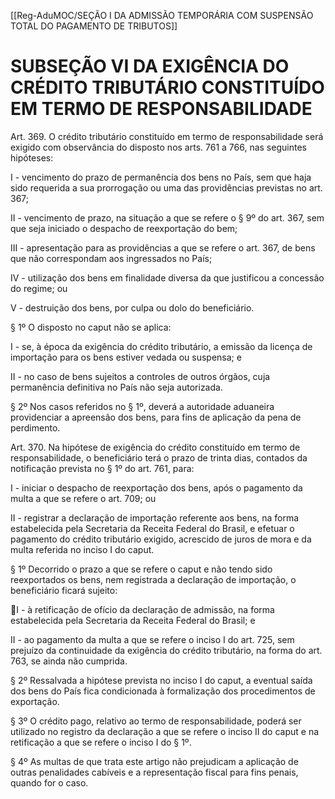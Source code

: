 [[Reg-AduMOC/SEÇÃO I DA ADMISSÃO TEMPORÁRIA COM SUSPENSÃO TOTAL DO PAGAMENTO DE TRIBUTOS]]

# SUBSEÇÃO VI DA EXIGÊNCIA DO CRÉDITO TRIBUTÁRIO CONSTITUÍDO EM TERMO DE RESPONSABILIDADE

Art. 369. O crédito tributário constituído em termo de
responsabilidade será exigido com observância do disposto
nos arts. 761 a 766, nas seguintes hipóteses:

I - vencimento do prazo de permanência dos bens no País,
sem que haja sido requerida a sua prorrogação ou uma das
providências previstas no art. 367;

II - vencimento de prazo, na situação a que se refere o § 9º
do art. 367, sem que seja iniciado o despacho de
reexportação do bem;

III - apresentação para as providências a que se refere o art.
367, de bens que não correspondam aos ingressados no País;

IV - utilização dos bens em finalidade diversa da que
justificou a concessão do regime; ou

V - destruição dos bens, por culpa ou dolo do beneficiário.

§ 1º O disposto no caput não se aplica:

I - se, à época da exigência do crédito tributário, a emissão
da licença de importação para os bens estiver vedada ou
suspensa; e

II - no caso de bens sujeitos a controles de outros órgãos, cuja
permanência definitiva no País não seja autorizada.

§ 2º Nos casos referidos no § 1º, deverá a autoridade
aduaneira providenciar a apreensão dos bens, para fins de
aplicação da pena de perdimento.

Art. 370. Na hipótese de exigência do crédito constituído em
termo de responsabilidade, o beneficiário terá o prazo de
trinta dias, contados da notificação prevista no § 1º do art.
761, para:

I - iniciar o despacho de reexportação dos bens, após o
pagamento da multa a que se refere o art. 709; ou

II - registrar a declaração de importação referente aos bens,
na forma estabelecida pela Secretaria da Receita Federal do
Brasil, e efetuar o pagamento do crédito tributário exigido,
acrescido de juros de mora e da multa referida no inciso I do
caput.

§ 1º Decorrido o prazo a que se refere o caput e não tendo
sido reexportados os bens, nem registrada a declaração de
importação, o beneficiário ficará sujeito:

I - à retificação de ofício da declaração de admissão, na forma
estabelecida pela Secretaria da Receita Federal do Brasil; e

II - ao pagamento da multa a que se refere o inciso I do art.
725, sem prejuízo da continuidade da exigência do crédito
tributário, na forma do art. 763, se ainda não cumprida.

§ 2º Ressalvada a hipótese prevista no inciso I do caput, a
eventual saída dos bens do País fica condicionada à
formalização dos procedimentos de exportação.

§ 3º O crédito pago, relativo ao termo de responsabilidade,
poderá ser utilizado no registro da declaração a que se refere
o inciso II do caput e na retificação a que se refere o inciso I
do § 1º.

§ 4º As multas de que trata este artigo não prejudicam a
aplicação de outras penalidades cabíveis e a representação
fiscal para fins penais, quando for o caso.